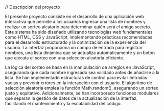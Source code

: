 // Descripción del proyecto

El presente proyecto consiste en el desarrollo de una aplicación web interactiva que permite a los usuarios ingresar una lista de nombres y realizar un sorteo aleatorio para determinar quién será el amigo secreto. Este sistema ha sido diseñado utilizando tecnologías web fundamentales como HTML, CSS y JavaScript, implementando prácticas recomendadas para el desarrollo estructurado y la optimización de la experiencia del usuario. La interfaz proporciona un campo de entrada para registrar nombres, una lista dinámica que se actualiza automáticamente y un botón que ejecuta el sorteo con una selección aleatoria eficiente.

La lógica del sorteo se basa en la manipulación de arreglos en JavaScript, asegurando que cada nombre ingresado sea validado antes de añadirse a la lista. Se han implementado estructuras de control para evitar entradas vacías y prevenir errores en la interacción con el usuario. El algoritmo de selección aleatoria emplea la función Math.random(), asegurando un sorteo justo y equitativo. Adicionalmente, se han incorporado funciones modulares que separan la gestión de datos de la actualización de la interfaz, facilitando el mantenimiento y la escalabilidad del código.
